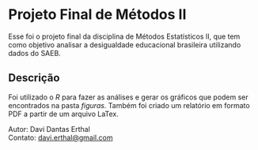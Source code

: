 # Projeto Final de Métodos II  

Esse foi o projeto final da disciplina de Métodos Estatísticos II, que tem como objetivo 
analisar a desigualdade educacional brasileira utilizando dados do SAEB.  

## Descrição

Foi utilizado o *R* para fazer as análises e gerar os gráficos que podem ser encontrados
na pasta *figuras*. Também foi criado um relatório em formato PDF a partir de um arquivo LaTex.

Autor: Davi Dantas Erthal  
Contato: davi.erthal@gmail.com
